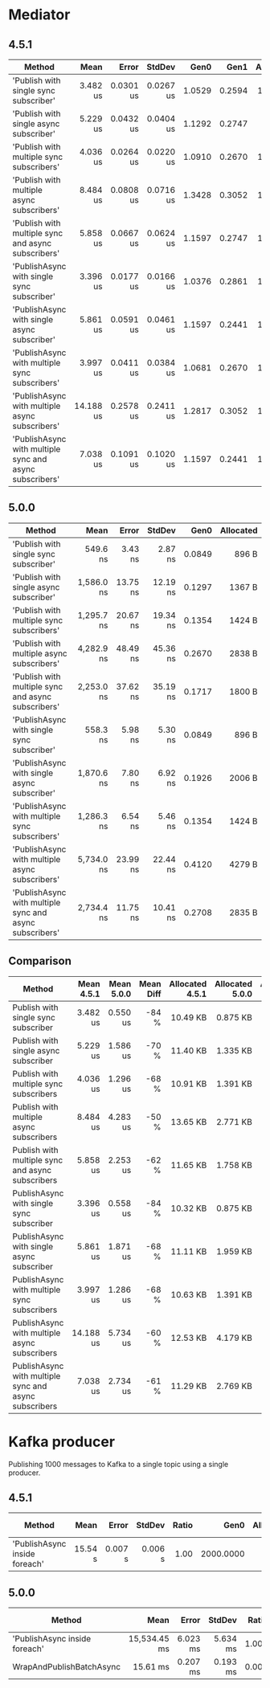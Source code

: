 # Mediator

## 4.5.1
| Method                                                  | Mean      | Error     | StdDev    | Gen0   | Gen1   | Allocated |
|---------------------------------------------------------|----------:|----------:|----------:|-------:|-------:|----------:|
| 'Publish with single sync subscriber'                   |  3.482 us | 0.0301 us | 0.0267 us | 1.0529 | 0.2594 |  10.49 KB |
| 'Publish with single async subscriber'                  |  5.229 us | 0.0432 us | 0.0404 us | 1.1292 | 0.2747 |   11.4 KB |
| 'Publish with multiple sync subscribers'                |  4.036 us | 0.0264 us | 0.0220 us | 1.0910 | 0.2670 |  10.91 KB |
| 'Publish with multiple async subscribers'               |  8.484 us | 0.0808 us | 0.0716 us | 1.3428 | 0.3052 |  13.65 KB |
| 'Publish with multiple sync and async subscribers'      |  5.858 us | 0.0667 us | 0.0624 us | 1.1597 | 0.2747 |  11.65 KB |
| 'PublishAsync with single sync subscriber'              |  3.396 us | 0.0177 us | 0.0166 us | 1.0376 | 0.2861 |  10.32 KB |
| 'PublishAsync with single async subscriber'             |  5.861 us | 0.0591 us | 0.0461 us | 1.1597 | 0.2441 |  11.11 KB |
| 'PublishAsync with multiple sync subscribers'           |  3.997 us | 0.0411 us | 0.0384 us | 1.0681 | 0.2670 |  10.63 KB |
| 'PublishAsync with multiple async subscribers'          | 14.188 us | 0.2578 us | 0.2411 us | 1.2817 | 0.3052 |  12.53 KB |
| 'PublishAsync with multiple sync and async subscribers' |  7.038 us | 0.1091 us | 0.1020 us | 1.1597 | 0.2441 |  11.29 KB |

## 5.0.0
| Method                                                  | Mean       | Error    | StdDev   | Gen0   | Allocated |
|-------------------------------------------------------- |-----------:|---------:|---------:|-------:|----------:|
| 'Publish with single sync subscriber'                   |   549.6 ns |  3.43 ns |  2.87 ns | 0.0849 |     896 B |
| 'Publish with single async subscriber'                  | 1,586.0 ns | 13.75 ns | 12.19 ns | 0.1297 |    1367 B |
| 'Publish with multiple sync subscribers'                | 1,295.7 ns | 20.67 ns | 19.34 ns | 0.1354 |    1424 B |
| 'Publish with multiple async subscribers'               | 4,282.9 ns | 48.49 ns | 45.36 ns | 0.2670 |    2838 B |
| 'Publish with multiple sync and async subscribers'      | 2,253.0 ns | 37.62 ns | 35.19 ns | 0.1717 |    1800 B |
| 'PublishAsync with single sync subscriber'              |   558.3 ns |  5.98 ns |  5.30 ns | 0.0849 |     896 B |
| 'PublishAsync with single async subscriber'             | 1,870.6 ns |  7.80 ns |  6.92 ns | 0.1926 |    2006 B |
| 'PublishAsync with multiple sync subscribers'           | 1,286.3 ns |  6.54 ns |  5.46 ns | 0.1354 |    1424 B |
| 'PublishAsync with multiple async subscribers'          | 5,734.0 ns | 23.99 ns | 22.44 ns | 0.4120 |    4279 B |
| 'PublishAsync with multiple sync and async subscribers' | 2,734.4 ns | 11.75 ns | 10.41 ns | 0.2708 |    2835 B |

## Comparison
| Method                                                | Mean 4.5.1 | Mean 5.0.0 | Mean Diff | Allocated 4.5.1 | Allocated 5.0.0 | Allocated Diff |
|-------------------------------------------------------|-----------:|-----------:|----------:|----------------:|----------------:|---------------:|
| Publish with single sync subscriber                   |   3.482 us |   0.550 us |     -84 % |        10.49 KB |        0.875 KB |          -92 % |
| Publish with single async subscriber                  |   5.229 us |   1.586 us |     -70 % |        11.40 KB |        1.335 KB |          -88 % |
| Publish with multiple sync subscribers                |   4.036 us |   1.296 us |     -68 % |        10.91 KB |        1.391 KB |          -87 % |
| Publish with multiple async subscribers               |   8.484 us |   4.283 us |     -50 % |        13.65 KB |        2.771 KB |          -80 % |
| Publish with multiple sync and async subscribers      |   5.858 us |   2.253 us |     -62 % |        11.65 KB |        1.758 KB |          -85 % |
| PublishAsync with single sync subscriber              |   3.396 us |   0.558 us |     -84 % |        10.32 KB |        0.875 KB |          -92 % |
| PublishAsync with single async subscriber             |   5.861 us |   1.871 us |     -68 % |        11.11 KB |        1.959 KB |          -82 % |
| PublishAsync with multiple sync subscribers           |   3.997 us |   1.286 us |     -68 % |        10.63 KB |        1.391 KB |          -87 % |
| PublishAsync with multiple async subscribers          |  14.188 us |   5.734 us |     -60 % |        12.53 KB |        4.179 KB |          -67 % |
| PublishAsync with multiple sync and async subscribers |   7.038 us |   2.734 us |     -61 % |        11.29 KB |        2.769 KB |          -75 % |

# Kafka producer

Publishing 1000 messages to Kafka to a single topic using a single producer.

## 4.5.1

| Method                        | Mean    | Error   | StdDev  | Ratio | Gen0      | Allocated | Alloc Ratio |
|------------------------------ |--------:|--------:|--------:|------:|----------:|----------:|------------:|
| 'PublishAsync inside foreach' | 15.54 s | 0.007 s | 0.006 s |  1.00 | 2000.0000 |  21.58 MB |        1.00 |

## 5.0.0

| Method                        | Mean         | Error    | StdDev   | Ratio | Gen0     | Gen1     | Allocated | Alloc Ratio |
|------------------------------ |-------------:|---------:|---------:|------:|---------:|---------:|----------:|------------:|
| 'PublishAsync inside foreach' | 15,534.45 ms | 6.023 ms | 5.634 ms | 1.000 |        - |        - |   7.24 MB |        1.00 |
| WrapAndPublishBatchAsync      |     15.61 ms | 0.207 ms | 0.193 ms | 0.001 | 421.8750 | 281.2500 |   4.32 MB |        0.60 |
